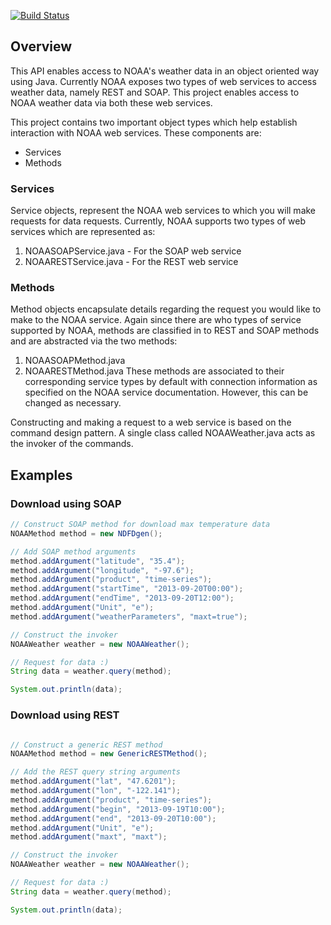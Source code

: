 [![Build Status](https://travis-ci.org/sudohippie/weather-noaa.png)](https://travis-ci.org/sudohippie/weather-noaa)

## Overview

This API enables access to NOAA's weather data in an object oriented way using Java. Currently NOAA exposes two types of web services to access weather data, namely REST and SOAP. This project enables access to NOAA weather data via both these web services.

This project contains two important object types which help establish interaction with NOAA web services. These components are:
* Services
* Methods

###  Services
Service objects, represent the NOAA web services to which you will make requests for data requests. Currently,  NOAA supports two types of web services which are represented as:
1. NOAASOAPService.java - For the SOAP web service
2. NOAARESTService.java - For the REST web service

### Methods
Method objects encapsulate details regarding the request you would like to make to the NOAA service. Again since there are who types of service supported by NOAA, methods are classified in to REST and SOAP methods and are abstracted via the two methods:
1. NOAASOAPMethod.java
2. NOAARESTMethod.java
These methods are associated to their corresponding service types by default with connection information as specified on the NOAA service documentation. However, this can be changed as necessary.

Constructing and making a request to a web service is based on the command design pattern. A single class called NOAAWeather.java acts as the invoker of the commands.

## Examples

### Download using SOAP

```java
// Construct SOAP method for download max temperature data
NOAAMethod method = new NDFDgen();

// Add SOAP method arguments
method.addArgument("latitude", "35.4");
method.addArgument("longitude", "-97.6");
method.addArgument("product", "time-series");
method.addArgument("startTime", "2013-09-20T00:00");
method.addArgument("endTime", "2013-09-20T12:00");
method.addArgument("Unit", "e");
method.addArgument("weatherParameters", "maxt=true");

// Construct the invoker
NOAAWeather weather = new NOAAWeather();

// Request for data :)
String data = weather.query(method);

System.out.println(data);
```

### Download using REST
```java

// Construct a generic REST method
NOAAMethod method = new GenericRESTMethod();

// Add the REST query string arguments
method.addArgument("lat", "47.6201");
method.addArgument("lon", "-122.141");
method.addArgument("product", "time-series");
method.addArgument("begin", "2013-09-19T10:00");
method.addArgument("end", "2013-09-20T10:00");
method.addArgument("Unit", "e");
method.addArgument("maxt", "maxt");

// Construct the invoker
NOAAWeather weather = new NOAAWeather();

// Request for data :)
String data = weather.query(method);

System.out.println(data);
```


